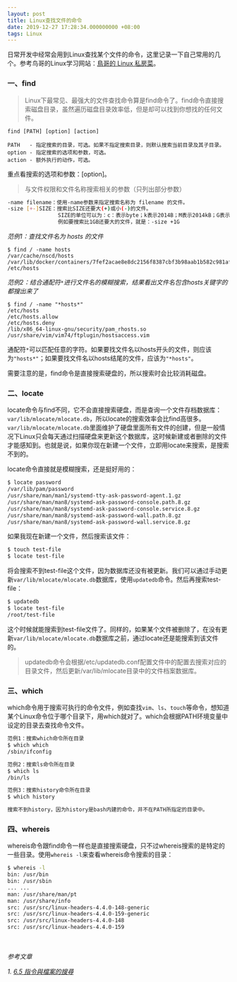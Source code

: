```yaml
---
layout: post
title: Linux查找文件的命令
date: 2019-12-27 17:28:34.000000000 +08:00
tags: Linux
---
```


日常开发中经常会用到Linux查找某个文件的命令，这里记录一下自己常用的几个。参考鸟哥的Linux学习网站：[鳥哥的 Linux 私房菜](http://linux.vbird.org)。

### 一、find

>Linux下最常见、最强大的文件查找命令算是find命令了。find命令直接搜索磁盘目录，虽然遍历磁盘目录效率低，但是却可以找到你想找的任何文件。

```
find [PATH] [option] [action]

PATH   - 指定搜索的目录，可选。如果不指定搜索目录，则默认搜索当前目录及其子目录。
option - 指定搜索的选项和参数，可选。
action - 额外执行的动作，可选。
```

重点看搜索的选项和参数：[option]。

>与文件权限和文件名称搜索相关的参数（只列出部分参数）

```bash
-name filename：使用-name参数来指定搜索名称为 filename 的文件。
-size [+-]SIZE：搜索比SIZE还要大(+)或小(-)的文件。
                SIZE的单位可以为：c：表示byte；k表示2014B；M表示2014kB；G表示1024MB
                例如要搜索比1GB还要大的文件，就是：-size +1G  
```
             
                
*范例1：查找文件名为 hosts 的文件*

```
$ find / -name hosts
/var/cache/nscd/hosts
/var/lib/docker/containers/7fef2acae8e8dc2156f8387cbf3b98aab1b582c981af4ef536a53277d248acf4/hosts
/etc/hosts
```

*范例2：结合通配符`*`进行文件名的模糊搜索，结果看出文件名包含hosts关键字的都搜出来了*

```
$ find / -name "*hosts*"
/etc/hosts
/etc/hosts.allow
/etc/hosts.deny
/lib/x86_64-linux-gnu/security/pam_rhosts.so
/usr/share/vim/vim74/ftplugin/hostsaccess.vim
```

通配符`*`可以匹配任意的字符。如果要找文件名以hosts开头的文件，则应该为`"hosts*"`；如果要找文件名以hosts结尾的文件，应该为`"*hosts"`。

需要注意的是，find命令是直接搜索硬盘的，所以搜索时会比较消耗磁盘。

### 二、locate

locate命令与find不同，它不会直接搜索硬盘，而是查询一个文件存档数据库：`var/lib/mlocate/mlocate.db`，所以locate的搜索效率会比find高很多。`var/lib/mlocate/mlocate.db`里面维护了硬盘里面所有文件的创建，但是一般情况下Linux只会每天通过扫描硬盘来更新这个数据库，这时候新建或者删除的文件才能感知到。也就是说，如果你现在新建一个文件，立即用locate来搜索，是搜索不到的。

locate命令直接就是模糊搜索，还是挺好用的：

```bash
$ locate password
/var/lib/pam/password
/usr/share/man/man1/systemd-tty-ask-password-agent.1.gz
/usr/share/man/man8/systemd-ask-password-console.path.8.gz
/usr/share/man/man8/systemd-ask-password-console.service.8.gz
/usr/share/man/man8/systemd-ask-password-wall.path.8.gz
/usr/share/man/man8/systemd-ask-password-wall.service.8.gz
```

如果我现在新建一个文件，然后搜索该文件：

```bash
$ touch test-file
$ locate test-file
```

将会搜索不到test-file这个文件，因为数据库还没有被更新。我们可以通过手动更新`var/lib/mlocate/mlocate.db`数据库，使用`updatedb`命令。然后再搜索test-file：

```bash
$ updatedb
$ locate test-file
/root/test-file
```

这个时候就能搜索到test-file文件了。同样的，如果某个文件被删除了，在没有更新`var/lib/mlocate/mlocate.db`数据库之前，通过locate还是能搜索到该文件的。

>updatedb命令会根据/etc/updatedb.conf配置文件中的配置去搜索对应的目录文件，然后更新/var/lib/mlocate目录中的文件档案数据库。

### 三、which

which命令用于搜索可执行的命令文件，例如查找`vim`、`ls`、`touch`等命令，想知道某个Linux命令位于哪个目录下，用which就对了。which会根据PATH环境变量中设定的目录去查找命令文件。

```bash
范例1：搜索which命令所在目录
$ which which
/sbin/ifconfig

范例2：搜索ls命令所在目录
$ which ls
/bin/ls

范例3：搜索history命令所在目录
$ which history

搜索不到history，因为history是bash内建的命令，并不在PATH所指定的目录中。
```

### 四、whereis

whereis命令跟find命令一样也是直接搜索硬盘，只不过whereis搜索的是特定的一些目录。使用`whereis -l`来查看whereis命令搜索的目录：

```bash
$ whereis -l
bin: /usr/bin
bin: /usr/sbin
... ...
man: /usr/share/man/pt
man: /usr/share/info
src: /usr/src/linux-headers-4.4.0-148-generic
src: /usr/src/linux-headers-4.4.0-159-generic
src: /usr/src/linux-headers-4.4.0-148
src: /usr/src/linux-headers-4.4.0-159
```


<br /><br />
*参考文章*

*1. [6.5 指令與檔案的搜尋](http://linux.vbird.org/linux_basic/0220filemanager.php#file_find)* <br />